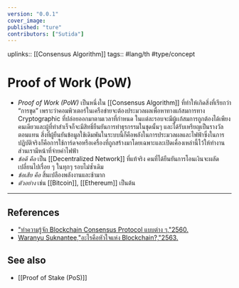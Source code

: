 ```yaml
---
version: "0.0.1"
cover_image:
published: "ture"
contributors: ["Sutida"]
---
```

uplinks::  [[Consensus Algorithm]] 
tags:: #lang/th #type/concept

# Proof of Work (PoW)
- *Proof of Work (PoW)* เป็นหนึ่งใน [[Consensus Algorithm]] ที่ทำให้เกิดสิ่งที่เรียกว่า 
“การขุด”  เพราะว่าคอมพิวเตอร์ในเครือข่ายจะต้องประมวลผลเพื่อหาทางแก้สมการทาง Cryptographic ที่ปล่อยออกมาตามเวลาที่กำหนด ในเเต่ละรอบจะมีผู้เเก้สมการถูกต้องได้เพียงคนเดียวและผู้ที่ทำสำเร็จก็จะมีสิทธิ์ยืนยันการทำธุรกรรมในชุดนั้นๆ และได้รับเหรียญเป็นรางวัลตอนแทน สิ่งที่ผู้ยืนยันข้อมูลใช้เดิมพันในระบบนี้ก็คือพลังในการประมวลผลและไฟฟ้าซึ่งในการปฏิบัติจริงก็คือการใช้การ์ดจอหรือเครื่องที่ถูกสร้างมาโดยเฉพาะและเปิดเคื่องเหล่านี้ไว้ให้ทำงานส่วนเรามีหน้าที่จ่ายค่าไฟฟ้า
- *ข้อดี คือ* เป็น [[Decentralized Network]] ที่แท้จริง คนที่ได้ยืนยันการโอนเงินจะผลัดเปลี่ยนไปเรื่อย ๆ ในทุกๆ รอบไม่ซ้ำเดิม
- *ข้อเสีย คือ* สิ้นเปลืองพลังงานและช้ามาก 	
- *ตัวอย่าง*  เช่น  [[Bitcoin]], [[Ethereum]]  เป็นต้น
---
## References
- ["ทำความรู้จัก Blockchain Consensus Protocol แบบต่าง ๆ,"2560.](https://nuuneoi.com/blog/blog.php?read_id=933)
- [Waranyu Suknantee,"อะไรคือหัวใจแห่ง Blockchain?,"2563.](https://medium.com/bitkub/consensus-algorithms-2d30ae933a02)
## See also
 - [[Proof of Stake (PoS)]]